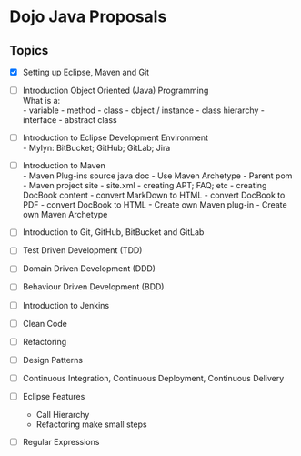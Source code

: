 # Dojo Java Proposals


## Topics

- [x] Setting up Eclipse, Maven and Git

- [ ] Introduction Object Oriented (Java) Programming  
      What is a:  
      - variable
      - method
      - class
      - object / instance
      - class hierarchy
      - interface
      - abstract class

- [ ] Introduction to Eclipse Development Environment  
      - Mylyn: BitBucket; GitHub; GitLab; Jira

      
- [ ] Introduction to Maven  
      - Maven Plug-ins
        source
        java doc
      - Use Maven Archetype
      - Parent pom
      - Maven project site
        - site.xml
        - creating APT; FAQ; etc
        - creating DocBook content
        - convert MarkDown to HTML
        - convert DocBook to PDF
        - convert DocBook to HTML
      - Create own Maven plug-in
      - Create own Maven Archetype


- [ ] Introduction to Git, GitHub, BitBucket and GitLab

- [ ] Test Driven Development (TDD)

- [ ] Domain Driven Development (DDD)

- [ ] Behaviour Driven Development (BDD)

- [ ] Introduction to Jenkins

- [ ] Clean Code

- [ ] Refactoring

- [ ] Design Patterns

- [ ] Continuous Integration, Continuous Deployment, Continuous Delivery

- [ ] Eclipse Features  
    - Call Hierarchy  
    - Refactoring make small steps
    
- [ ] Regular Expressions
